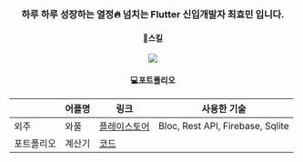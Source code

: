 <div align=center>

  ### 하루 하루 성장하는 열정:fire: 넘치는 Flutter 신입개발자 최효민 입니다.
  
  #### :book:스킬
  <img src="https://img.shields.io/badge/Flutter-02569B?style=flat&logo=Flutter&logoColor=white"/>
  
  #### :computer:포트폴리오
  ||어플명|링크|사용한 기술|
  |--|------|---|---|
  |외주|와풀|[플레이스토어](https://play.google.com/store/apps/details?id=net.wafull)|Bloc, Rest API, Firebase, Sqlite|
  |포트폴리오|계산기|[코드](https://github.com/pshyomin/calculator)||

</div>

